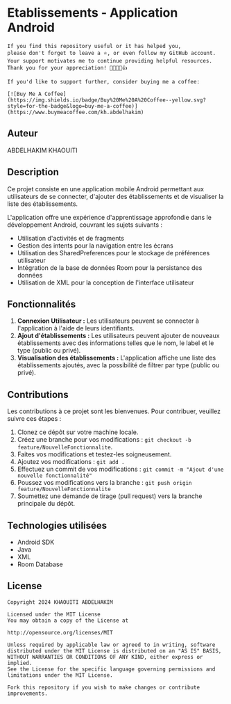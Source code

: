 # Etablissements - Application Android

```
If you find this repository useful or it has helped you,
please don't forget to leave a ⭐️, or even follow my GitHub account.
Your support motivates me to continue providing helpful resources.
Thank you for your appreciation! 🌟🚀💖😊👍

If you'd like to support further, consider buying me a coffee:

[![Buy Me A Coffee](https://img.shields.io/badge/Buy%20Me%20A%20Coffee--yellow.svg?style=for-the-badge&logo=buy-me-a-coffee)](https://www.buymeacoffee.com/kh.abdelhakim)

```


## Auteur
ABDELHAKIM KHAOUITI

## Description
Ce projet consiste en une application mobile Android permettant aux utilisateurs de se connecter, d'ajouter des établissements et de visualiser la liste des établissements.

L'application offre une expérience d'apprentissage approfondie dans le développement Android, couvrant les sujets suivants :
- Utilisation d'activités et de fragments
- Gestion des intents pour la navigation entre les écrans
- Utilisation des SharedPreferences pour le stockage de préférences utilisateur
- Intégration de la base de données Room pour la persistance des données
- Utilisation de XML pour la conception de l'interface utilisateur

## Fonctionnalités
1. **Connexion Utilisateur :** Les utilisateurs peuvent se connecter à l'application à l'aide de leurs identifiants.
2. **Ajout d'établissements :** Les utilisateurs peuvent ajouter de nouveaux établissements avec des informations telles que le nom, le label et le type (public ou privé).
3. **Visualisation des établissements :** L'application affiche une liste des établissements ajoutés, avec la possibilité de filtrer par type (public ou privé).

## Contributions
Les contributions à ce projet sont les bienvenues. Pour contribuer, veuillez suivre ces étapes :
1. Clonez ce dépôt sur votre machine locale.
2. Créez une branche pour vos modifications : `git checkout -b feature/NouvelleFonctionnalite`.
3. Faites vos modifications et testez-les soigneusement.
4. Ajoutez vos modifications : `git add .`
5. Effectuez un commit de vos modifications : `git commit -m "Ajout d'une nouvelle fonctionnalité"`
6. Poussez vos modifications vers la branche : `git push origin feature/NouvelleFonctionnalite`
7. Soumettez une demande de tirage (pull request) vers la branche principale du dépôt.

## Technologies utilisées
- Android SDK
- Java
- XML
- Room Database

## License

```
Copyright 2024 KHAOUITI ABDELHAKIM

Licensed under the MIT License
You may obtain a copy of the License at

http://opensource.org/licenses/MIT

Unless required by applicable law or agreed to in writing, software
distributed under the MIT License is distributed on an "AS IS" BASIS,
WITHOUT WARRANTIES OR CONDITIONS OF ANY KIND, either express or implied.
See the License for the specific language governing permissions and
limitations under the MIT License.
```

```Fork this repository if you wish to make changes or contribute improvements.```
